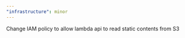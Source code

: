 ```yaml
---
"infrastructure": minor
---
```


Change IAM policy to allow lambda api to read static contents from S3
